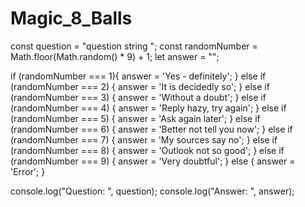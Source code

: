 # Magic_8_Balls

const question = "question string ";
const randomNumber = Math.floor(Math.random() * 9) + 1;
let answer = "";

if (randomNumber === 1){
  answer = 'Yes - definitely';
} else if (randomNumber === 2) {
  answer = 'It is decidedly so';
} else if (randomNumber === 3) {
  answer = 'Without a doubt';
} else if (randomNumber === 4) {
  answer = 'Reply hazy, try again';
} else if (randomNumber === 5) {
  answer = 'Ask again later';
} else if (randomNumber === 6) {
  answer = 'Better not tell you now';
} else if (randomNumber === 7) {
  answer = 'My sources say no';
} else if (randomNumber === 8) {
  answer = 'Outlook not so good';
} else if (randomNumber === 9) {
  answer = 'Very doubtful';
} else {
  answer = 'Error';
}

console.log("Question: ", question);
console.log("Answer:   ", answer);
